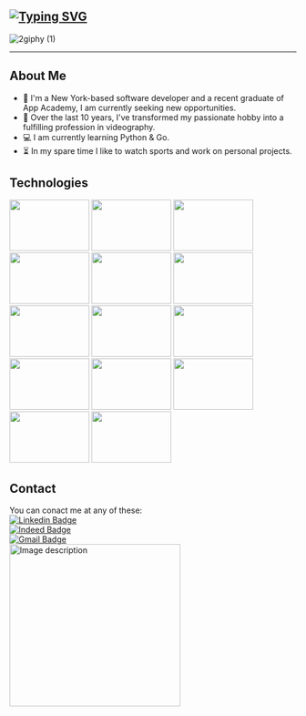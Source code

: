 ## [![Typing SVG](https://readme-typing-svg.demolab.com/?lines=Hi+I'm+Cornell+%F0%9F%91%8B)](https://git.io/typing-svg)
![2giphy (1)](https://github.com/CornellB02/CornellB02/assets/110238367/652d383c-a724-466b-b839-468e01636fbe)

-------------
## About Me 
- 📍 I'm a New York-based software developer and a recent graduate of App Academy, I am currently seeking new opportunities.
- 🎥 Over the last 10 years, I've transformed my passionate hobby into a fulfilling profession in videography.
- 💻 I am currently learning Python & Go.
- ⏳ In my spare time I like to watch sports and work on personal projects.

## Technologies
<img src="https://github.com/CornellB02/CornellB02/assets/110238367/1fdec821-b990-4cc8-8087-d499731a6e4e" width="140" height="90">
<img src="https://github.com/CornellB02/CornellB02/assets/110238367/923a4b4e-f353-4f70-a1d7-864b315fe24e" width="140" height="90">
<img src="https://github.com/CornellB02/CornellB02/assets/110238367/07410f08-a5c4-4501-a533-df3448edb31a" width="140" height="90">
<img src="https://github.com/CornellB02/CornellB02/assets/110238367/c685c3bb-a1eb-451d-a7cd-057ef6eb9120" width="140" height="90">
<img src="https://github.com/CornellB02/CornellB02/assets/110238367/18b27cba-8a33-451e-8910-6523b272c07c" width="140" height="90">
<img src="https://github.com/CornellB02/CornellB02/assets/110238367/0c4afc31-2e7d-4f32-9c47-49043cde4d0a" width="140" height="90">
<img src="https://github.com/CornellB02/CornellB02/assets/110238367/3f7625b4-f1f9-4b12-ba27-1f68feb44f9c" width="140" height="90">
<img src="https://github.com/CornellB02/CornellB02/assets/110238367/85f9ff8b-e976-4d79-85dd-560603d3fd0f" width="140" height="90">
<img src="https://github.com/CornellB02/CornellB02/assets/110238367/8aeb2e5a-a1d7-4227-aa18-6f3f8e46a5e3" width="140" height="90">
<img src="https://github.com/CornellB02/CornellB02/assets/110238367/89c36ea8-1d18-45a1-a61f-09075ffbe5f3" width="140" height="90">
<img src="https://github.com/CornellB02/CornellB02/assets/110238367/cee5f4d1-5c9b-4a4a-94d9-5f845b3ac5ff" width="140" height="90">
<img src="https://github.com/CornellB02/CornellB02/assets/110238367/7587fd8a-115a-4c44-8605-69990f6ffdf5" width="140" height="90">
<img src="https://github.com/CornellB02/CornellB02/assets/110238367/d517f405-c605-4fde-acf8-5f4294c70954" width="140" height="90">
<img src="https://github.com/CornellB02/CornellB02/assets/110238367/aa82b1ba-43b1-4b75-8484-2576ce70ec35" width="140" height="90">
<!-- <img src="https://github.com/CornellB02/CornellB02/assets/110238367/39bc5351-26b6-4ed3-8495-95996322d9c2" width="140" height="90"> -->

## Contact
You can conact me at any of these:
<br>
[![Linkedin Badge](https://img.shields.io/badge/-Cornell_Bethea_Jr-blue?style=flat-square&logo=Linkedin&logoColor=white)](https://www.linkedin.com/in/cornell-bethea-a5349a97/)
<br>
[![Indeed Badge](https://img.shields.io/badge/-Cornell_Bethea_Jr-blue?style=flat-square&logo=Indeed&logoColor=white)](https://profile.indeed.com/?hl=en_US&co=US&from=gnav-jobseeker-profile--profile-one-frontend)
<br>
[![Gmail Badge](https://img.shields.io/badge/-Cornell_Bethea_Jr-red?style=flat-square&logo=Gmail&logoColor=white)](mailto:betheacornellb@gmail.com)
<br>
<a href="https://cbethea-portfolio-v2.netlify.app/">
  <img src="https://github.com/CornellB02/CornellB02/assets/110238367/134338cb-f0c1-47a5-94f3-8283dadef99b" alt="Image description" width="300" height="285">
</a>




  <!--
**CornellB02/CornellB02** is a ✨ _special_ ✨ repository because its `README.md` (this file) appears on your GitHub profile.


Here are some ideas to get you started:

- 🔭 I’m currently working on ...
- 🌱 I’m currently learning ...
- 👯 I’m looking to collaborate on ...
- 🤔 I’m looking for help with ...
- 💬 Ask me about ...
- 📫 How to reach me: ...
- 😄 Pronouns: ...
- ⚡ Fun fact: ...
-->

